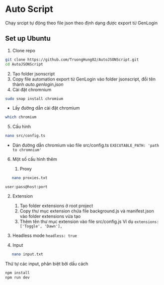 # Auto Script

Chạy srcipt tự động theo file json theo định dạng được export từ GenLogin

## Set up Ubuntu

1. Clone repo

```sh
git clone https://github.com/TruongHung02/AutoJSONScript.git
cd AutoJSONScript
```

2. Tạo folder jsonscript
3. Copy file automation export từ GenLogin vào folder jsonscript, đổi tên thành _auto.genlogin.json_
4. Cài đặt chromnium

```sh
sudo snap install chromium
```

- Lấy đường dẫn cài đặt chromium

```sh
which chromium
```

5. Cấu hình

```sh
nano src/config.ts
```

- Dán đường dẫn chromium vào file src/config.ts
  `EXECUTABLE_PATH: 'path to chromnium'`

6. Một số cấu hình thêm

   1. Proxy

```sh
   nano proxies.txt
```
   `user:pass@host:port`

2.  Extension
    1. Tạo folder extensions ở root project
    2. Copy thư mục extension chứa file background.js và manifest.json vào folder extensions vừa tạo
    3. Thêm tên thư mục extension vào file src/config.js
       Ví dụ `extensions: ['Toggle', 'Dawn'],`
3.  Headless mode
    `headless: true`

4.  Input
```sh
   nano input.txt
```
   Thứ tự các input, phân biệt bởi dấu cách

```sh
npm install
npm run dev
```
